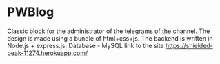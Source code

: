 # PWBlog
Classic block for the administrator of the telegrams of the channel.
The design is made using a bundle of html+css+js.
The backend is written in Node.js + express.js.
Database - MySQL
link to the site https://shielded-peak-11274.herokuapp.com/
